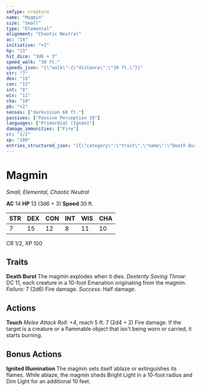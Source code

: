 ```yaml
---
smType: creature
name: "Magmin"
size: "Small"
type: "Elemental"
alignment: "Chaotic Neutral"
ac: "14"
initiative: "+2"
hp: "13"
hit_dice: "3d6 + 3"
speed_walk: "30 ft."
speeds_json: "{\"walk\":{\"distance\":\"30 ft.\"}}"
str: "7"
dex: "15"
con: "12"
int: "8"
wis: "11"
cha: "10"
pb: "+2"
senses: ["darkvision 60 ft."]
passives: ["Passive Perception 10"]
languages: ["Primordial (Ignan)"]
damage_immunities: ["Fire"]
cr: "1/2"
xp: "100"
entries_structured_json: "[{\"category\":\"trait\",\"name\":\"Death Burst\",\"text\":\"The magmin explodes when it dies. *Dexterity Saving Throw*: DC 11, each creature in a 10-foot Emanation originating from the magmin. *Failure:*  7 (2d6) Fire damage. *Success:*  Half damage.\",\"target\":\"each creature in a 10-foot Emanation originating from the magmin\",\"damage\":\"7 (2d6) Fire\",\"save_ability\":\"DEX\",\"save_dc\":11,\"save_effect\":\"Half damage\"},{\"category\":\"action\",\"name\":\"Touch\",\"text\":\"*Melee Attack Roll:* +4, reach 5 ft. 7 (2d4 + 2) Fire damage. If the target is a creature or a flammable object that isn't being worn or carried, it starts burning.\",\"kind\":\"Melee Attack Roll\",\"to_hit\":\"+4\",\"range\":\"5 ft\",\"damage\":\"7 (2d4 + 2) Fire\"},{\"category\":\"bonus\",\"name\":\"Ignited Illumination\",\"text\":\"The magmin sets itself ablaze or extinguishes its flames. While ablaze, the magmin sheds Bright Light in a 10-foot radius and Dim Light for an additional 10 feet.\"}]"
---
```


# Magmin
*Small, Elemental, Chaotic Neutral*

**AC** 14
**HP** 13 (3d6 + 3)
**Speed** 30 ft.

| STR | DEX | CON | INT | WIS | CHA |
| --- | --- | --- | --- | --- | --- |
| 7 | 15 | 12 | 8 | 11 | 10 |

CR 1/2, XP 100

## Traits

**Death Burst**
The magmin explodes when it dies. *Dexterity Saving Throw*: DC 11, each creature in a 10-foot Emanation originating from the magmin. *Failure:*  7 (2d6) Fire damage. *Success:*  Half damage.

## Actions

**Touch**
*Melee Attack Roll:* +4, reach 5 ft. 7 (2d4 + 2) Fire damage. If the target is a creature or a flammable object that isn't being worn or carried, it starts burning.

## Bonus Actions

**Ignited Illumination**
The magmin sets itself ablaze or extinguishes its flames. While ablaze, the magmin sheds Bright Light in a 10-foot radius and Dim Light for an additional 10 feet.

